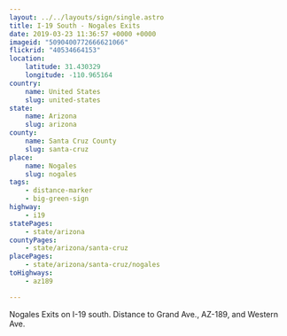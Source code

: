 ```yaml
---
layout: ../../layouts/sign/single.astro
title: I-19 South - Nogales Exits
date: 2019-03-23 11:36:57 +0000 +0000
imageid: "5090400772666621066"
flickrid: "40534664153"
location:
    latitude: 31.430329
    longitude: -110.965164
country:
    name: United States
    slug: united-states
state:
    name: Arizona
    slug: arizona
county:
    name: Santa Cruz County
    slug: santa-cruz
place:
    name: Nogales
    slug: nogales
tags:
    - distance-marker
    - big-green-sign
highway:
    - i19
statePages:
    - state/arizona
countyPages:
    - state/arizona/santa-cruz
placePages:
    - state/arizona/santa-cruz/nogales
toHighways:
    - az189

---
```

Nogales Exits on I-19 south. Distance to Grand Ave., AZ-189, and Western Ave.